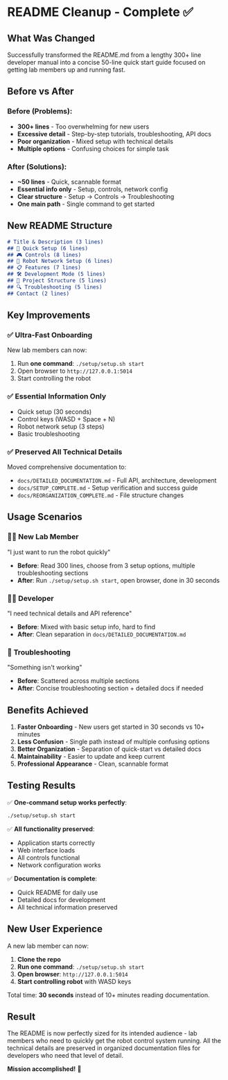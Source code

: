 # README Cleanup - Complete ✅

## What Was Changed

Successfully transformed the README.md from a lengthy 300+ line developer manual into a concise 50-line quick start guide focused on getting lab members up and running fast.

## Before vs After

### Before (Problems):
- **300+ lines** - Too overwhelming for new users
- **Excessive detail** - Step-by-step tutorials, troubleshooting, API docs
- **Poor organization** - Mixed setup with technical details
- **Multiple options** - Confusing choices for simple task

### After (Solutions):
- **~50 lines** - Quick, scannable format
- **Essential info only** - Setup, controls, network config
- **Clear structure** - Setup → Controls → Troubleshooting
- **One main path** - Single command to get started

## New README Structure

```markdown
# Title & Description (3 lines)
## 🚀 Quick Setup (6 lines) 
## 🎮 Controls (8 lines)
## 🔧 Robot Network Setup (6 lines)
## 📋 Features (7 lines)
## 🛠️ Development Mode (5 lines)
## 📁 Project Structure (5 lines)
## 🔍 Troubleshooting (5 lines)
## Contact (2 lines)
```

## Key Improvements

### ✅ **Ultra-Fast Onboarding**
New lab members can now:
1. Run **one command**: `./setup/setup.sh start`
2. Open browser to `http://127.0.0.1:5014`
3. Start controlling the robot

### ✅ **Essential Information Only**
- Quick setup (30 seconds)
- Control keys (WASD + Space + N)
- Robot network setup (3 steps)
- Basic troubleshooting

### ✅ **Preserved All Technical Details**
Moved comprehensive documentation to:
- `docs/DETAILED_DOCUMENTATION.md` - Full API, architecture, development
- `docs/SETUP_COMPLETE.md` - Setup verification and success guide
- `docs/REORGANIZATION_COMPLETE.md` - File structure changes

## Usage Scenarios

### 👨‍🎓 **New Lab Member**
"I just want to run the robot quickly"
- **Before**: Read 300 lines, choose from 3 setup options, multiple troubleshooting sections
- **After**: Run `./setup/setup.sh start`, open browser, done in 30 seconds

### 👨‍💻 **Developer**
"I need technical details and API reference"
- **Before**: Mixed with basic setup info, hard to find
- **After**: Clean separation in `docs/DETAILED_DOCUMENTATION.md`

### 🔧 **Troubleshooting**
"Something isn't working"
- **Before**: Scattered across multiple sections
- **After**: Concise troubleshooting section + detailed docs if needed

## Benefits Achieved

1. **Faster Onboarding** - New users get started in 30 seconds vs 10+ minutes
2. **Less Confusion** - Single path instead of multiple confusing options  
3. **Better Organization** - Separation of quick-start vs detailed docs
4. **Maintainability** - Easier to update and keep current
5. **Professional Appearance** - Clean, scannable format

## Testing Results

✅ **One-command setup works perfectly**:
```bash
./setup/setup.sh start
```

✅ **All functionality preserved**:
- Application starts correctly
- Web interface loads
- All controls functional
- Network configuration works

✅ **Documentation is complete**:
- Quick README for daily use
- Detailed docs for development
- All technical information preserved

## New User Experience

A new lab member can now:

1. **Clone the repo**
2. **Run one command**: `./setup/setup.sh start`
3. **Open browser**: `http://127.0.0.1:5014`
4. **Start controlling robot** with WASD keys

Total time: **30 seconds** instead of 10+ minutes reading documentation.

## Result

The README is now perfectly sized for its intended audience - lab members who need to quickly get the robot control system running. All the technical details are preserved in organized documentation files for developers who need that level of detail.

**Mission accomplished!** 🎉
